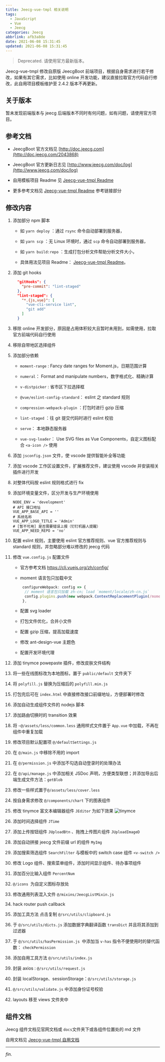 ```yaml
---
title: Jeecg-vue-tmpl 相关说明
tags:
  - JavaScript
  - Vue
  - Jeecg
categories: Jeecg
abbrlink: afb3a8de
date: 2021-06-08 15:31:45
updated: 2021-06-08 15:31:45
---
```


<div class="warning">

> Deprecated. 请使用官方最新版本。

</div>

Jeecg-vue-tmpl 修改自原版 JeecgBoot 前端项目，根据自身需求进行若干修改，如果有其它需求，比如使用 online 开发功能，建议直接拉取官方代码自行修改，此自用项目模板维护至 2.4.2 版本不再更新。
<!-- more -->

## 关于版本

暂未发现前端版本与 jeecg 后端版本不同时有何问题，如有问题，请使用官方项目。

## 参考文档
- JeecgBoot 官方文档见 [http://doc.jeecg.com](http://doc.jeecg.com/2043868)

- JeecgBoot 官方更新日志见 [http://www.jeecg.com/doc/log](http://www.jeecg.com/doc/log)

- 自用模板项目 Readme 见 [Jeecg-vue-tmpl Readme](/z/2021/06/08/jeecg-vue-tmpl-readme/)
- 更多参考文档见 [Jeecg-vue-tmpl Readme](/z/2021/06/08/jeecg-vue-tmpl-readme/) 参考链接部分

## 修改内容

1. 添加部分 npm 脚本

   - 如 `yarn deploy` ：通过 `rsync` 命令自动部署到服务器，
   - 如 `yarn scp` ：无 Linux 环境时，通过 `scp` 命令自动部署到服务器，

   - 如 `yarn build:repo` ：生成打包分析文件帮助分析文件大小，

   - 具体用法见项目 Readme： [Jeecg-vue-tmpl Readme](jeecg-vue-tmpl-readme)。

2. 添加 git hooks

   ```json
     "gitHooks": {
       "pre-commit": "lint-staged"
     },
     "lint-staged": {
       "*.{js,vue}": [
         "vue-cli-service lint",
         "git add"
       ]
     }
   ```

3. 移除 online 开发部分，原因是占用体积较大且暂时未用到，如需使用，拉取官方前端代码自行使用

4. 移除自带地区选择组件

5. 添加部分依赖

   - `moment-range` : Fancy date ranges for Moment.js，日期范围计算

   - `numeral`： Format and manipulate numbers，数字格式化、精确计算

   - `v-distpicker` : 省市区下拉选择框

   - `@vue/eslint-config-standard`： eslint 之 standard 规则

   - `compression-webpack-plugin` ：打包时进行 gzip 压缩

   - `lint-staged` ：往 git 提交代码时进行 eslint 校验

   - `serve`： 本地静态服务器

   - `vue-svg-loader`： Use SVG files as Vue Components，自定义图标配合 `<a-icon />` 使用

6. 添加 `jsconfig.json` 文件，使 vscode 提供智能补全等功能

7. 添加 vscode 工作区设置文件，扩展推荐文件，建议使用 vscode 并安装相关插件进行开发

8. 对整体代码按 eslint 规则格式进行 fix

9. 添加环境变量文件，区分开发与生产环境使用

   ```env
   NODE_ENV = 'development'
   # API 接口地址
   VUE_APP_BASE_API = ''
   # 系统名称
   VUE_APP_LOGO_TITLE = 'Admin'
   # [暂不可用] 是否需要错误上报（钉钉机器人提醒）
   VUE_APP_NEED_REPO = 'no'
   ```

10. 配置 eslint 规则，主要使用 eslint 官方推荐规则、vue 官方推荐规则与 standard 规则，并忽略部分难以修改的 jeecg 代码

11. 修改 `vue.config.js` 配置文件

    - 官方参考文档 https://cli.vuejs.org/zh/config/

    - moment 语言包只加载中文

      ```js
       configureWebpack: config => {
        // moment 语言包只加载 zh-cn; load `moment/locale/zh-cn.js`
        config.plugins.push(new webpack.ContextReplacementPlugin(/moment[/\\]locale$/, /zh-cn/))
       },
      ```

    - 配置 svg loader

    - 打包文件优化，合并小文件

    - 配置 gzip 压缩，提高加载速度

    - 修改 ant-design-vue 主题色

    - 配置开发环境代理

12. 添加 tinymce powepaste 插件，修改皮肤文件结构

13. 将一些在线图标改为本地图标，置于 `public/default` 文件夹下

14. 将 `polyfill.js` 替换为压缩后的 `polyfill.min.js`

15. 打包完后可在 `index.html` 中直接修改接口前缀地址，方便部署时修改

16. 添加自动生成组件文件的 nodejs 脚本

17. 添加路由切换时的 transition 效果

18. 将 `~@/assets/less/common.less` 通用样式文件置于 `App.vue` 中加载，不再在组件中重复加载

19. 修改项目默认配置项 `@/defaultSettings.js`

20. 在 `@/main.js` 中移除不用的 import

21. 在 `@/permission.js` 中添加不勾选自动登录时的处理办法

22. 在 `@/api/manage.js` 中添加相关 JSDoc 声明，方便类型联想；并添加导出后端生成文件方法：`getBlob`

23. 修改一些样式置于`@/assets/less/cover.less`

24. 按自身需求修改 `@/components/chart` 下的图表组件

25. 修改 tinymce 富文本编辑器组件 `JEditor` 为如下效果
    ![tinymce](https://gitee.com/asadahimeka/withpic/raw/as/images/tinymce-ss.png)

26. 添加时间选择组件 `JTime`

27. 添加上传按钮组件 `JUploadBtn` 、拖拽上传图片组件 `JUploadImageD`

28. 添加自动拼接 jeecg 文件前缀 url 的组件 `MyImg`

29. 添加搜索筛选组件 `SearchFilter` 与模板中的 switch case 组件 `<v-switch />`

30. 修改 Logo 组件、搜索菜单组件，添加时间显示组件、待办事项组件

31. 添加百分比输入组件 `PercentNum`

32. `@/icons `为自定义图标存放处

33. 修改通用列表混入文件 `@/mixins/JeecgListMixin.js`

34. hack router push callback

35. 添加工具方法 点击复制 `@/src/utils/clipboard.js`

36. 于 `@/src/utils/dicts.js` 添加数据字典翻译函数 `transDict` 并且将其添加到过滤器

37. 于 `@/src/utils/hasPermission.js `中添加当 `v-has` 指令不便使用时的替代函数： `checkPermission`

38. 添加自用工具方法 `@/src/utils/index.js`

39. 封装 axios : `@/src/utils/request.js`

40. 封装 localStorage、sessionStorage：`@/src/utils/storage.js`

41. `@/src/utils/validate.js` 中添加身份证号校验

42. layouts 移至 views 文件夹中

## 组件文档

Jeecg 组件文档见官网文档或 `docs`文件夹下或各组件位置处的 md 文件

自用文档见 [Jeecg-vue-tmpl 自用文档](/z/2021/06/08/jeecg-vue-tmpl-comp-doc/)

---
*fin.*
